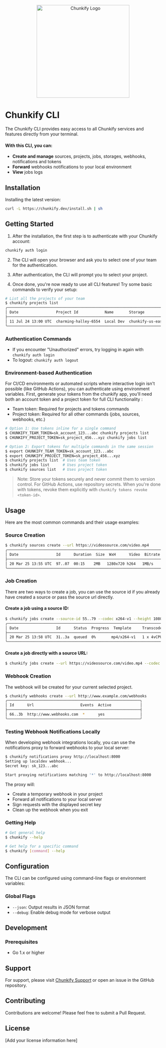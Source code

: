 <p align="center">
  <img src="https://chunkify.s3.us-east-1.amazonaws.com/logos/chunkify.png" alt="Chunkify Logo" width="300"/>
</p>

# Chunkify CLI

The Chunkify CLI provides easy access to all Chunkify services and features directly from your terminal.

#### With this CLI, you can:

-   **Create and manage** sources, projects, jobs, storages, webhooks, notifications and tokens
-   **Forward** webhooks notifications to your local environment
-   **View** jobs logs

## Installation

Installing the latest version:

```bash
curl -L https://chunkify.dev/install.sh | sh
```

## Getting Started

1. After the installation, the first step is to authenticate with your Chunkify account:

```bash
chunkify auth login
```

2. The CLI will open your browser and ask you to select one of your team for the authentication.

3. After authentication, the CLI will prompt you to select your project.

4. Once done, you're now ready to use all CLI features! Try some basic commands to verify your setup:

```bash
# List all the projects of your team
$ chunkify projects list
╭──────────────────────────────────────────────────────────────────────────────────╮
│ Date                 Project Id            Name       Storage             Active │
├──────────────────────────────────────────────────────────────────────────────────┤
│ 11 Jul 24 13:00 UTC  charming-halley-6554  Local Dev  chunkify-us-east-1  yes    │
╰──────────────────────────────────────────────────────────────────────────────────╯
```

### Authentication Commands

-   If you encounter "Unauthorized" errors, try logging in again with `chunkify auth login`
-   To logout: `chunkify auth logout`

### Environment-based Authentication

For CI/CD environments or automated scripts where interactive login isn't possible (like GitHub Actions), you can authenticate using environment variables. First, generate your tokens from the chunkify app, you'll need both an account token and a project token for full CLI functionality :

-   Team token: Required for projects and tokens commands
-   Project token: Required for all other commands (jobs, sources, webhooks, etc.)

```bash
# Option 1: Use tokens inline for a single command
$ CHUNKIFY_TEAM_TOKEN=sk_account_123...abc chunkify projects list
$ CHUNKIFY_PROJECT_TOKEN=sk_project_456...xyz chunkify jobs list

# Option 2: Export tokens for multiple commands in the same session
$ export CHUNKIFY_TEAM_TOKEN=sk_account_123...abc
$ export CHUNKIFY_PROJECT_TOKEN=sk_project_456...xyz
$ chunkify projects list  # Uses team token
$ chunkify jobs list      # Uses project token
$ chunkify sources list   # Uses project token
```

> Note: Store your tokens securely and never commit them to version control. For GitHub Actions, use repository secrets. When you're done with tokens, revoke them explicitly with `chunkify tokens revoke <token-id>`.

## Usage

Here are the most common commands and their usage examples:

### Source Creation

```bash
$ chunkify sources create --url https://videosource.com/video.mp4
╭────────────────────────────────────────────────────────────────────────────────────────────────╮
│ Date                 Id      Duration  Size  WxH      Video  Bitrate  Audio  Bitrate  Jobs     │
├────────────────────────────────────────────────────────────────────────────────────────────────┤
│ 20 Mar 25 13:55 UTC  97..07  00:15    2MB   1280x720 h264   1MB/s    aac    187KB/s   0        │
╰────────────────────────────────────────────────────────────────────────────────────────────────╯
```

### Job Creation

There are two ways to create a job, you can use the source id if you already have created a source or pass the source url directly.

#### Create a job using a source ID:

```bash
$ chunkify jobs create --source-id 55..79 --codec x264-v1 --height 1080 --crf 23
╭────────────────────────────────────────────────────────────────────────────────────────────────╮
│ Date                 Id      Status  Progress  Template     Transcoders  Speed  Time  Billable │
├────────────────────────────────────────────────────────────────────────────────────────────────┤
│ 20 Mar 25 13:58 UTC  31..3a  queued  0%       mp4/x264-v1   1 x 4vCPU    0.00x  00:00    -     │
╰────────────────────────────────────────────────────────────────────────────────────────────────╯
```

#### Create a job directly with a source URL:

```bash
$ chunkify jobs create --url https://videosource.com/video.mp4 --codec av1-v1 --width 3840 --crf 28
```

### Webhook Creation

The webhook will be created for your current selected project.

```bash
$ chunkify webhooks create --url http://www.example.com/webhooks
╭────────────────────────────────────────────────────────────╮
│ Id      Url                     Events  Active             │
├────────────────────────────────────────────────────────────┤
│ 66..3b  http://www.webhooks.com  *      yes                │
╰────────────────────────────────────────────────────────────╯
```

### Testing Webhook Notifications Locally

When developing webhook integrations locally, you can use the notifications proxy to forward webhooks to your local server:

```bash
$ chunkify notifications proxy http://localhost:8000
Setting up localdev webhook...
Secret key: sk_123...abc

Start proxying notifications matching '*' to http://localhost:8000
```

The proxy will:

-   Create a temporary webhook in your project
-   Forward all notifications to your local server
-   Sign requests with the displayed secret key
-   Clean up the webhook when you exit

### Getting Help

```bash
# Get general help
$ chunkify --help

# Get help for a specific command
$ chunkify [command] --help
```

## Configuration

The CLI can be configured using command-line flags or environment variables:

### Global Flags

-   `--json`: Output results in JSON format
-   `--debug`: Enable debug mode for verbose output

## Development

### Prerequisites

-   Go 1.x or higher

## Support

For support, please visit [Chunkify Support](https://chunkify.dev/support) or open an issue in the GitHub repository.

## Contributing

Contributions are welcome! Please feel free to submit a Pull Request.

## License

[Add your license information here]
